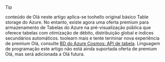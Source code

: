 > [!TIP]
> conteúdo de Olá neste artigo aplica-se toohello original básico Table storage do Azure. No entanto, existe agora uma oferta premium para armazenamento de Tabelas do Azure na pré-visualização pública que oferece tabelas com otimização de débito, distribuição global e índices secundários automáticos. toolearn mais e tente terminar nova experiência de premium Olá, consulte [BD do Azure Cosmos: API de tabela](https://aka.ms/premiumtables). Linguagem de programação este artigo não está ainda suportada oferta de premium Olá, mas será adicionada a Olá futura.
>

